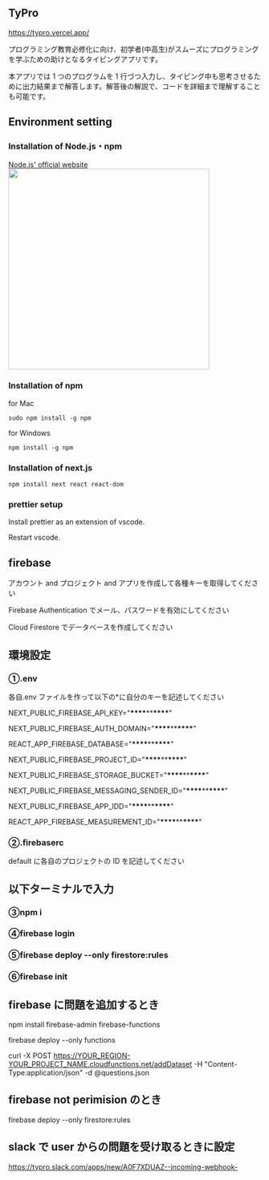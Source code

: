 
## TyPro

https://typro.vercel.app/

プログラミング教育必修化に向け、初学者(中高生)がスムーズにプログラミングを学ぶための助けとなるタイピングアプリです。

本アプリでは 1 つのプログラムを 1 行づつ入力し、タイピング中も思考させるために出力結果まで解答します。解答後の解説で、コードを詳細まで理解することも可能です。

## Environment setting

### Installation of Node.js・npm

<a href= "https://nodejs.org/ja/">Node.js' official website</a><br>
<img src="image/Nodejsofficial.png" width="400">

<!-- ![Nodejsofficial](https://user-images.githubusercontent.com/58549977/127946461-ee882ee1-5d7a-4033-90e1-89e4df95ce48.png) -->

### Installation of npm

for Mac

```
sudo npm install -g npm
```

for Windows

```
npm install -g npm
```

### Installation of next.js

```
npm install next react react-dom
```

### prettier setup

Install prettier as an extension of vscode.

Restart vscode.

## firebase

アカウント and プロジェクト and アプリを作成して各種キーを取得してください

Firebase Authentication でメール、パスワードを有効にしてください

Cloud Firestore でデータベースを作成してください

## 環境設定

### ①.env

各自.env ファイルを作って以下の\*に自分のキーを記述してください

NEXT_PUBLIC_FIREBASE_API_KEY="**\*\*\*\***\*\***\*\*\*\***"

NEXT_PUBLIC_FIREBASE_AUTH_DOMAIN="**\*\*\*\***\*\***\*\*\*\***"

REACT_APP_FIREBASE_DATABASE="**\*\*\*\***\*\***\*\*\*\***"

NEXT_PUBLIC_FIREBASE_PROJECT_ID="**\*\*\*\***\*\***\*\*\*\***"

NEXT_PUBLIC_FIREBASE_STORAGE_BUCKET="**\*\*\*\***\*\***\*\*\*\***"

NEXT_PUBLIC_FIREBASE_MESSAGING_SENDER_ID="**\*\*\*\***\*\***\*\*\*\***"

NEXT_PUBLIC_FIREBASE_APP_IDD="**\*\*\*\***\*\***\*\*\*\***"

REACT_APP_FIREBASE_MEASUREMENT_ID="**\*\*\*\***\*\***\*\*\*\***"

### ②.firebaserc

default に各自のプロジェクトの ID を記述してください

## 以下ターミナルで入力

### ③npm i

### ④firebase login

### ⑤firebase deploy --only firestore:rules

### ⑥firebase init

## firebase に問題を追加するとき

npm install firebase-admin firebase-functions

firebase deploy --only functions

curl -X POST https://YOUR_REGION-YOUR_PROJECT_NAME.cloudfunctions.net/addDataset -H "Content-Type:application/json" -d @questions.json

## firebase not perimision のとき

firebase deploy --only firestore:rules

## slack で user からの問題を受け取るときに設定

https://typro.slack.com/apps/new/A0F7XDUAZ--incoming-webhook-
